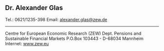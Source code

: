 Dr. Alexander Glas
--
Tel.:  0621/1235-398
Email: alexander.glas@zew.de

---------------------------------------------------------------------
Centre for European Economic Research (ZEW)
Dept. Pensions and Sustainable Financial Markets 
P.O.Box 103443 - D-68034 Mannheim
Internet: www.zew.eu 

